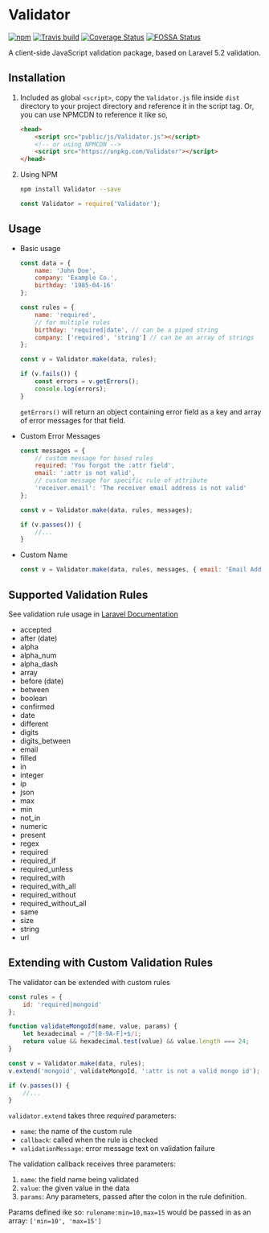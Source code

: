# Validator

[![npm](https://img.shields.io/npm/v/Validator.svg)](https://www.npmjs.com/package/Validator)
[![Travis build](https://img.shields.io/travis/jfstn/Validator.svg)](https://travis-ci.org/jfstn/Validator)
[![Coverage Status](https://coveralls.io/repos/github/jfstn/Validator/badge.svg?branch=master)](https://coveralls.io/github/jfstn/Validator?branch=master)
[![FOSSA Status](https://app.fossa.io/api/projects/git%2Bgithub.com%2Fjfstn%2FValidator.svg?type=shield)](https://app.fossa.io/projects/git%2Bgithub.com%2Fjfstn%2FValidator?ref=badge_shield)

A client-side JavaScript validation package, based on Laravel 5.2 validation.

## Installation

1.  Included as global `<script>`, copy the `Validator.js` file inside `dist` directory to your project directory
    and reference it in the script tag. Or, you can use NPMCDN to reference it like so,

    ```html
    <head>
        <script src="public/js/Validator.js"></script>
        <!-- or using NPMCDN -->
        <script src="https://unpkg.com/Validator"></script>
    </head>
    ```

2.  Using NPM
    ```bash
    npm install Validator --save
    ```
    ```javascript
    const Validator = require('Validator');
    ```

## Usage

-   Basic usage

    ```javascript
    const data = {
        name: 'John Doe',
        company: 'Example Co.',
        birthday: '1985-04-16'
    };

    const rules = {
        name: 'required',
        // for multiple rules
        birthday: 'required|date', // can be a piped string
        company: ['required', 'string'] // can be an array of strings
    };

    const v = Validator.make(data, rules);

    if (v.fails()) {
        const errors = v.getErrors();
        console.log(errors);
    }
    ```

    `getErrors()` will return an object containing error field as a key and array of error messages for that field.

-   Custom Error Messages

    ```javascript
    const messages = {
        // custom message for based rules
        required: 'You forgot the :attr field',
        email: ':attr is not valid',
        // custom message for specific rule of attribute
        'receiver.email': 'The receiver email address is not valid'
    };

    const v = Validator.make(data, rules, messages);

    if (v.passes()) {
        //...
    }
    ```

-   Custom Name

    ```javascript
    const v = Validator.make(data, rules, messages, { email: 'Email Address' });
    ```

## Supported Validation Rules

See validation rule usage in [Laravel Documentation](https://laravel.com/docs/5.2/validation#available-validation-rules)

-   accepted
-   after (date)
-   alpha
-   alpha_num
-   alpha_dash
-   array
-   before (date)
-   between
-   boolean
-   confirmed
-   date
-   different
-   digits
-   digits_between
-   email
-   filled
-   in
-   integer
-   ip
-   json
-   max
-   min
-   not_in
-   numeric
-   present
-   regex
-   required
-   required_if
-   required_unless
-   required_with
-   required_with_all
-   required_without
-   required_without_all
-   same
-   size
-   string
-   url

## Extending with Custom Validation Rules

The validator can be extended with custom rules

```javascript
const rules = {
    id: 'required|mongoid'
};

function validateMongoId(name, value, params) {
    let hexadecimal = /^[0-9A-F]+$/i;
    return value && hexadecimal.test(value) && value.length === 24;
}

const v = Validator.make(data, rules);
v.extend('mongoid', validateMongoId, ':attr is not a valid mongo id');

if (v.passes()) {
    //...
}
```

`validator.extend` takes three _required_ parameters:

-   `name`: the name of the custom rule
-   `callback`: called when the rule is checked
-   `validationMessage`: error message text on validation failure

The validation callback receives three parameters:

1. `name`: the field name being validated
2. `value`: the given value in the data
3. `params`: Any parameters, passed after the colon in the rule definition.

Params defined ike so: `rulename:min=10,max=15` would be passed in as an array: `['min=10', 'max=15']`
